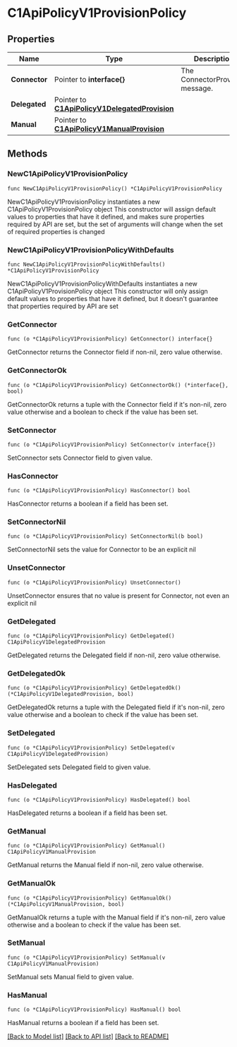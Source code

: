 # C1ApiPolicyV1ProvisionPolicy

## Properties

Name | Type | Description | Notes
------------ | ------------- | ------------- | -------------
**Connector** | Pointer to **interface{}** | The ConnectorProvision message. | [optional] 
**Delegated** | Pointer to [**C1ApiPolicyV1DelegatedProvision**](C1ApiPolicyV1DelegatedProvision.md) |  | [optional] 
**Manual** | Pointer to [**C1ApiPolicyV1ManualProvision**](C1ApiPolicyV1ManualProvision.md) |  | [optional] 

## Methods

### NewC1ApiPolicyV1ProvisionPolicy

`func NewC1ApiPolicyV1ProvisionPolicy() *C1ApiPolicyV1ProvisionPolicy`

NewC1ApiPolicyV1ProvisionPolicy instantiates a new C1ApiPolicyV1ProvisionPolicy object
This constructor will assign default values to properties that have it defined,
and makes sure properties required by API are set, but the set of arguments
will change when the set of required properties is changed

### NewC1ApiPolicyV1ProvisionPolicyWithDefaults

`func NewC1ApiPolicyV1ProvisionPolicyWithDefaults() *C1ApiPolicyV1ProvisionPolicy`

NewC1ApiPolicyV1ProvisionPolicyWithDefaults instantiates a new C1ApiPolicyV1ProvisionPolicy object
This constructor will only assign default values to properties that have it defined,
but it doesn't guarantee that properties required by API are set

### GetConnector

`func (o *C1ApiPolicyV1ProvisionPolicy) GetConnector() interface{}`

GetConnector returns the Connector field if non-nil, zero value otherwise.

### GetConnectorOk

`func (o *C1ApiPolicyV1ProvisionPolicy) GetConnectorOk() (*interface{}, bool)`

GetConnectorOk returns a tuple with the Connector field if it's non-nil, zero value otherwise
and a boolean to check if the value has been set.

### SetConnector

`func (o *C1ApiPolicyV1ProvisionPolicy) SetConnector(v interface{})`

SetConnector sets Connector field to given value.

### HasConnector

`func (o *C1ApiPolicyV1ProvisionPolicy) HasConnector() bool`

HasConnector returns a boolean if a field has been set.

### SetConnectorNil

`func (o *C1ApiPolicyV1ProvisionPolicy) SetConnectorNil(b bool)`

 SetConnectorNil sets the value for Connector to be an explicit nil

### UnsetConnector
`func (o *C1ApiPolicyV1ProvisionPolicy) UnsetConnector()`

UnsetConnector ensures that no value is present for Connector, not even an explicit nil
### GetDelegated

`func (o *C1ApiPolicyV1ProvisionPolicy) GetDelegated() C1ApiPolicyV1DelegatedProvision`

GetDelegated returns the Delegated field if non-nil, zero value otherwise.

### GetDelegatedOk

`func (o *C1ApiPolicyV1ProvisionPolicy) GetDelegatedOk() (*C1ApiPolicyV1DelegatedProvision, bool)`

GetDelegatedOk returns a tuple with the Delegated field if it's non-nil, zero value otherwise
and a boolean to check if the value has been set.

### SetDelegated

`func (o *C1ApiPolicyV1ProvisionPolicy) SetDelegated(v C1ApiPolicyV1DelegatedProvision)`

SetDelegated sets Delegated field to given value.

### HasDelegated

`func (o *C1ApiPolicyV1ProvisionPolicy) HasDelegated() bool`

HasDelegated returns a boolean if a field has been set.

### GetManual

`func (o *C1ApiPolicyV1ProvisionPolicy) GetManual() C1ApiPolicyV1ManualProvision`

GetManual returns the Manual field if non-nil, zero value otherwise.

### GetManualOk

`func (o *C1ApiPolicyV1ProvisionPolicy) GetManualOk() (*C1ApiPolicyV1ManualProvision, bool)`

GetManualOk returns a tuple with the Manual field if it's non-nil, zero value otherwise
and a boolean to check if the value has been set.

### SetManual

`func (o *C1ApiPolicyV1ProvisionPolicy) SetManual(v C1ApiPolicyV1ManualProvision)`

SetManual sets Manual field to given value.

### HasManual

`func (o *C1ApiPolicyV1ProvisionPolicy) HasManual() bool`

HasManual returns a boolean if a field has been set.


[[Back to Model list]](../README.md#documentation-for-models) [[Back to API list]](../README.md#documentation-for-api-endpoints) [[Back to README]](../README.md)


